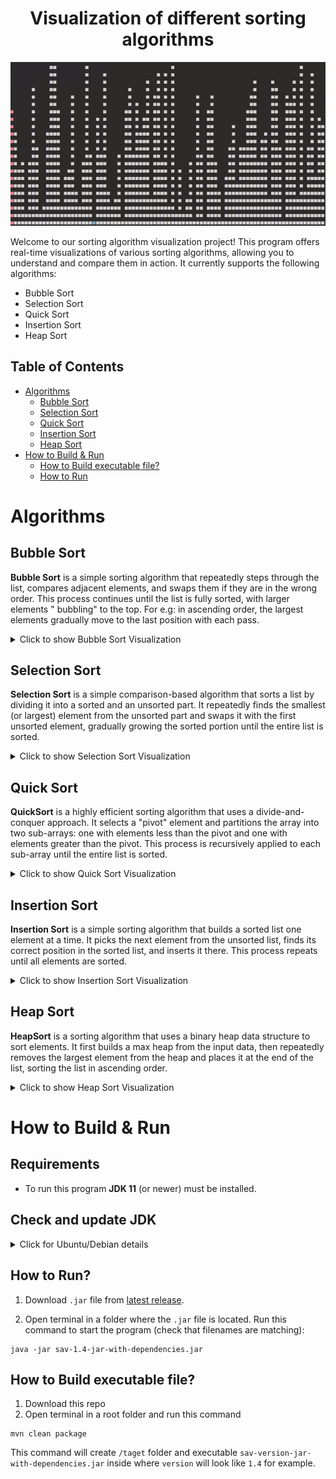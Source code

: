 <h1 align="center">
    Visualization of different sorting algorithms</h1>

<p align="center">
    <img src="assets/README-animation.gif" alt="Insertion sort gif"/></p>

Welcome to our sorting algorithm visualization project! This program offers real-time visualizations of various sorting
algorithms, allowing you to understand and compare them in action. It currently supports the following algorithms:

- Bubble Sort
- Selection Sort
- Quick Sort
- Insertion Sort
- Heap Sort

## Table of Contents

- [Algorithms](#algorithms)
    - [Bubble Sort](#bubble-sort)
    - [Selection Sort](#selection-sort)
    - [Quick Sort](#quick-sort)
    - [Insertion Sort](#insertion-sort)
    - [Heap Sort](#heap-sort)
- [How to Build & Run](#how-to-build--run)
    - [How to Build executable file?](#how-to-build-executable-file)
    - [How to Run](#how-to-run)

# Algorithms

## Bubble Sort

**Bubble Sort** is a simple sorting algorithm that repeatedly steps through the list, compares adjacent elements, and
swaps them if they are in the wrong order. This process continues until the list is fully sorted, with larger elements "
bubbling" to the top. For e.g: in ascending order, the largest elements gradually move to the last position with each
pass.

<details> <summary>Click to show Bubble Sort Visualization</summary> <p align="center"> <img src="assets/algo-gifs/bubbleSort.gif" alt="Bubble Sort visualization" width="600"/> </p> </details>

## Selection Sort

**Selection Sort** is a simple comparison-based algorithm that sorts a list by dividing it into a sorted and an unsorted
part. It repeatedly finds the smallest (or largest) element from the unsorted part and swaps it with the first unsorted
element, gradually growing the sorted portion until the entire list is sorted.

<details> <summary>Click to show Selection Sort Visualization</summary> <p align="center"> <img src="assets/algo-gifs/selectionSort.gif" alt="Selection Sort visualization" width="600"/> </p> </details>

## Quick Sort

**QuickSort** is a highly efficient sorting algorithm that uses a divide-and-conquer approach. It selects a "pivot"
element and partitions the array into two sub-arrays: one with elements less than the pivot and one with elements
greater than
the pivot. This process is recursively applied to each sub-array until the entire list is sorted.

<details> <summary>Click to show Quick Sort Visualization</summary> <p align="center"> <img src="assets/algo-gifs/quickSort.gif" alt="Quick Sort visualization" width="600"/> </p> </details>

## Insertion Sort

**Insertion Sort** is a simple sorting algorithm that builds a sorted list one element at a time. It picks the next
element
from the unsorted list, finds its correct position in the sorted list, and inserts it there. This process repeats until
all elements are sorted.

<details> <summary>Click to show Insertion Sort Visualization</summary> <p align="center"> <img src="assets/algo-gifs/insertionSort.gif" alt="Insertion Sort visualization" width="600"/> </p> </details>

## Heap Sort

**HeapSort** is a sorting algorithm that uses a binary heap data structure to sort elements. It first builds a max heap
from the input data, then repeatedly removes the largest element from the heap and places it at the end of the list,
sorting
the list in ascending order.


<details> <summary>Click to show Heap Sort Visualization</summary> <p align="center"> <img src="assets/algo-gifs/heapSort.gif" alt="Insertion Heap visualization" width="600"/> </p> </details>

# How to Build & Run

## Requirements

- To run this program **JDK 11** (or newer) must be installed.

## Check and update JDK

<details> <summary>Click for Ubuntu/Debian details</summary> <p>

**Check default** JDK version:

```
java -version
```

**List all** installed JDK and **change default** JDK if needed:

```
sudo update-alternatives --config java
```

**Install JDK** (You may change `11` here to newer versions):

```
sudo apt install openjdk-11-jdk
```

</p> </details>

## How to Run?

1. Download `.jar` file
   from [latest release](https://github.com/bruch-alex/sorting-algorithm-visualization/releases/latest).

2. Open terminal in a folder where the `.jar` file is located. Run this command to start the program (check that filenames are matching):

```
java -jar sav-1.4-jar-with-dependencies.jar
```

## How to Build executable file?

1. Download this repo
2. Open terminal in a root folder and run this command

```
mvn clean package
```

This command will create `/taget` folder and executable `sav-version-jar-with-dependencies.jar` inside where `version` will look like `1.4` for example.


